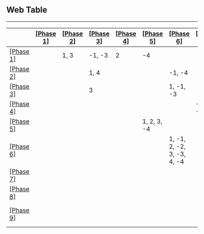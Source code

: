 ## Web Table ##

---
||[[Phase 1]](./q111_phase_0.png)|[[Phase 2]](./q111_phase_1.png)|[[Phase 3]](./q111_phase_2.png)|[[Phase 4]](./q111_phase_3.png)|[[Phase 5]](./q111_phase_4.png)|[[Phase 6]](./q111_phase_5.png)|[[Phase 7]](./q111_phase_6.png)|[[Phase 8]](./q111_phase_7.png)|[[Phase 9]](./q111_phase_8.png)|
|-----|-----|-----|-----|-----|-----|-----|-----|-----|-----|
[[Phase 1]](./q111_phase_0.png)||1, 3|-1, -3|2|-4|||||
[[Phase 2]](./q111_phase_1.png)|||1, 4|||-1, -4||||
[[Phase 3]](./q111_phase_2.png)|||3|||1, -1, -3||||
[[Phase 4]](./q111_phase_3.png)|||||||-1, -2, -3|||
[[Phase 5]](./q111_phase_4.png)|||||1, 2, 3, -4|||||
[[Phase 6]](./q111_phase_5.png)||||||1, -1, 2, -2, 3, -3, 4, -4||||
[[Phase 7]](./q111_phase_6.png)||||||||2, 3|-2, -3|
[[Phase 8]](./q111_phase_7.png)||||||||1|-1, 2, -2|
[[Phase 9]](./q111_phase_8.png)|||||||||1, -1, 2, -2, 3, -3|
